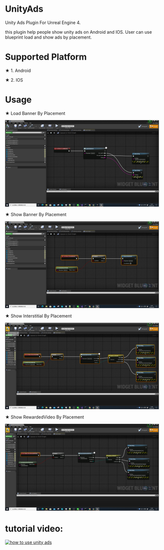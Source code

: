# UnityAds
Unity Ads Plugin For Unreal Engine 4.

this plugin help people show unity ads on Android and IOS. User can use blueprint load and show ads by placement.


# Supported Platform

★ 1. Android

★ 2. IOS


# Usage
★ Load Banner By Placement

   ![ScreenShot](unity/loadbanner.PNG)
   
★ Show Banner By Placement

   ![ScreenShot](unity/showbanner.PNG)
   
★ Show Interstitial By Placement

   ![ScreenShot](unity/showInterstitial.PNG)
   
★ Show RewardedVideo By Placement

   ![ScreenShot](unity/showRewardedVideo.PNG)
   
# tutorial video:
[![how to use unity ads](https://i9.ytimg.com/vi/gV6cOLWLFLE/mq2.jpg?sqp=CLCTqPYF&rs=AOn4CLBqEmgJSG0j3bo36NLFZ5mqTh7Z5g)](https://youtu.be/gV6cOLWLFLE)

   
